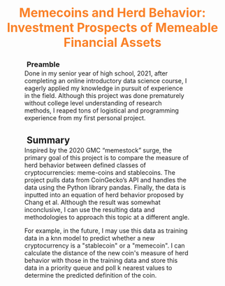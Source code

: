 <h1 style="color: #FA8128; text-align: center;">
    Memecoins and Herd Behavior: Investment Prospects of Memeable Financial Assets
</h1>
<h3 style="margin-left: 11%; margin-bottom: -12px;">Preamble</h2>
<p style="margin-left: 10%; margin-right: 15%;">
    Done in my senior year of high school, 2021, after completing an online introductory data science course, I eagerly applied my knowledge in pursuit of experience in the field. Although this project was done prematurely without college level understanding of research methods, I reaped tons of logistical and programming experience from my first personal project. 
</p>
<h2 style="margin-left: 11%; margin-bottom: -12px;">Summary</h2>
<p style="margin-left: 10%; margin-right: 15%;">
    Inspired by the 2020 GMC “memestock” surge, the primary goal of this project is to compare the measure of herd behavior between defined classes of cryptocurrencies: meme-coins and stablecoins. The project pulls data from CoinGecko’s API and handles the data using the Python library pandas. Finally, the data is inputted into an equation of herd behavior proposed by Chang et al. Although the result was somewhat inconclusive, I can use the resulting data and methodologies to approach this topic at a different angle. </p>
<p style="margin-left: 10%; margin-right: 15%;">
    For example, in the future, I may use this data as training data in a knn model to predict whether a new cryptocurrency is a "stablecoin" or a "memecoin". I can calculate the distance of the new coin's measure of herd behavior with those in the training data and store this data in a priority queue and poll k nearest values to determine the predicted definition of the coin. 
</p>


